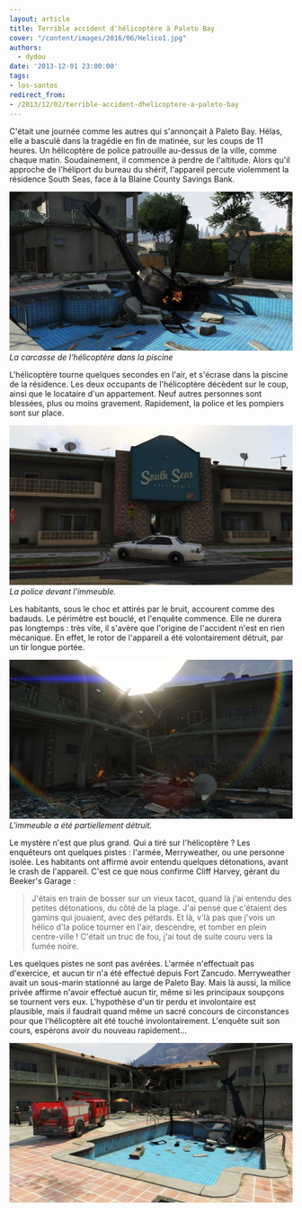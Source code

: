 ```yaml
---
layout: article
title: Terrible accident d'hélicoptère à Paleto Bay
cover: "/content/images/2016/06/Helico1.jpg"
authors:
  - dydou
date: '2013-12-01 23:00:00'
tags:
- los-santos
redirect_from:
- /2013/12/02/terrible-accident-dhelicoptere-a-paleto-bay
---
```


C'était une journée comme les autres qui s'annonçait à Paleto Bay. Hélas, elle a basculé dans la tragédie en fin de matinée, sur les coups de 11 heures. Un hélicoptère de police patrouille au-dessus de la ville, comme chaque matin. Soudainement, il commence à perdre de l'altitude. Alors qu'il approche de l'héliport du bureau du shérif, l'appareil percute violemment la résidence South Seas, face à la Blaine County Savings Bank.

![La carcasse de l'hélicoptère dans la piscine](/content/images/2016/06/Helico4.jpg)
_La carcasse de l'hélicoptère dans la piscine_

L'hélicoptère tourne quelques secondes en l'air, et s'écrase dans la piscine de la résidence. Les deux occupants de l'hélicoptère décèdent sur le coup, ainsi que le locataire d'un appartement. Neuf autres personnes sont blessées, plus ou moins gravement. Rapidement, la police et les pompiers sont sur place.

![La police devant l'immeuble.](/content/images/2016/06/Helico2.jpg)
_La police devant l'immeuble._

Les habitants, sous le choc et attirés par le bruit, accourent comme des badauds. Le périmètre est bouclé, et l'enquête commence. Elle ne durera pas longtemps : très vite, il s'avère que l'origine de l'accident n'est en rien mécanique. En effet, le rotor de l'appareil a été volontairement détruit, par un tir longue portée.

![L'immeuble a été partiellement détruit.](/content/images/2016/06/Helico3.jpg)
_L'immeuble a été partiellement détruit._

Le mystère n'est que plus grand. Qui a tiré sur l'hélicoptère ? Les enquêteurs ont quelques pistes : l'armée, Merryweather, ou une personne isolée. Les habitants ont affirmé avoir entendu quelques détonations, avant le crash de l'appareil. C'est ce que nous confirme Cliff Harvey, gérant du Beeker's Garage :

> J'étais en train de bosser sur un vieux tacot, quand là j'ai entendu des petites détonations, du côté de la plage. J'ai pensé que c'étaient des gamins qui jouaient, avec des pétards. Et là, v'là pas que j'vois un hélico d'la police tourner en l'air, descendre, et tomber en plein centre-ville ! C'était un truc de fou, j'ai tout de suite couru vers la fumée noire.

Les quelques pistes ne sont pas avérées. L'armée n'effectuait pas d'exercice, et aucun tir n'a été effectué depuis Fort Zancudo. Merryweather avait un sous-marin stationné au large de Paleto Bay. Mais là aussi, la milice privée affirme n'avoir effectué aucun tir, même si les principaux soupçons se tournent vers eux. L'hypothèse d'un tir perdu et involontaire est plausible, mais il faudrait quand même un sacré concours de circonstances pour que l'hélicoptère ait été touché involontairement. L'enquête suit son cours, espérons avoir du nouveau rapidement...

![](/content/images/2016/06/Helico1_0.jpg)